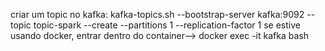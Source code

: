 
criar um topic no kafka:
  kafka-topics.sh --bootstrap-server kafka:9092 --topic topic-spark --create --partitions 1 --replication-factor 1
  se estive usando docker, entrar dentro do container--> docker exec -it kafka bash
